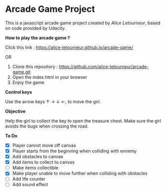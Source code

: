 
# Arcade Game Project

This is a javascript arcade game project created by *Alice Letourneur*, based on code provided by Udacity.

**How to play the arcade game ?**

Click this link : https://alice-letourneur.github.io/arcade-game/

OR 

1. Clone this repository : https://github.com/alice-letourneur/arcade-game.git
2. Open the index.html in your browser
3. Enjoy the game

**Control keys**

Use the arrow keys ↑ → ↓ ←, to move the girl.

**Objective**

Help the girl to collect the key to open the treasure chest. 
Make sure the girl avoids the bugs when crossing the road.

**To Do**
- [x] Player cannot move off canvas
- [x] Player starts from the beginning when colliding with ennemy
- [x] Add obstacles to canvas
- [x] Add items to collect to canvas
- [ ] Make items collectible
- [x] Make player unable to move further when colliding with obstacles
- [ ] Add life counter
- [ ] Add sound effect
